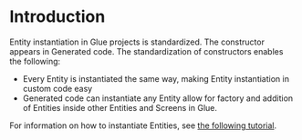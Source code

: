 # Introduction

Entity instantiation in Glue projects is standardized. The constructor appears in Generated code. The standardization of constructors enables the following:

* Every Entity is instantiated the same way, making Entity instantiation in custom code easy
* Generated code can instantiate any Entity allow for factory and addition of Entities inside other Entities and Screens in Glue.

For information on how to instantiate Entities, see [the following tutorial](broken-reference).
